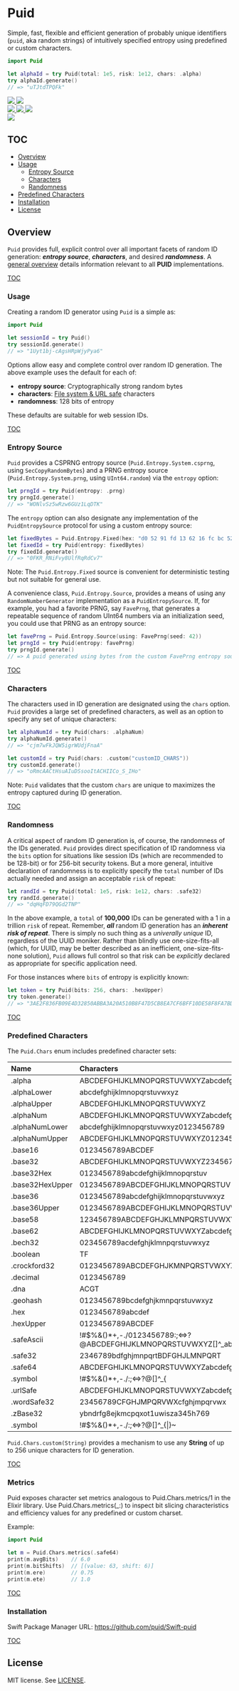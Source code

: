 # Puid

Simple, fast, flexible and efficient generation of probably unique identifiers (`puid`, aka random strings) of intuitively specified entropy using predefined or custom characters.

```swift
import Puid

let alphaId = try Puid(total: 1e5, risk: 1e12, chars: .alpha)
try alphaId.generate()
// => "uTJtdTPQFk"
```

<div align="leading">
  <a href="https://github.com/puid/Swift/actions/workflows/test.yml">
    <img src="https://github.com/puid/Swift/actions/workflows/test.yml/badge.svg" />
  </a>
  <a href="https://codecov.io/gh/puid/Swift-puid" >
    <img src="https://codecov.io/gh/puid/Swift-puid/branch/main/graph/badge.svg?token=JA5WRNFQDE"/>
  </a>
  <br/>
  <a href="https://swiftpackageindex.com/puid/Swift-puid" >
    <img src="https://img.shields.io/badge/SPM-compatible-orange?style=flat"/>
  </a>
  <a href="https://swiftpackageindex.com/puid/Swift-puid" >
    <img src="https://img.shields.io/endpoint?url=https%3A%2F%2Fswiftpackageindex.com%2Fapi%2Fpackages%2Fpuid%2FSwift-puid%2Fbadge%3Ftype%3Dswift-versions"/>
  </a>
  <a href="https://swiftpackageindex.com/puid/Swift-puid" >
    <img src="https://img.shields.io/endpoint?url=https%3A%2F%2Fswiftpackageindex.com%2Fapi%2Fpackages%2Fpuid%2FSwift-puid%2Fbadge%3Ftype%3Dplatforms"/>
  </a>
  <br/>  
  <a href="https://github.com/puid/Swift/blob/main/LICENSE" >
    <img src="https://img.shields.io/badge/license-MIT-orange?style=flat"/>
  </a>
</div>

## <a name="TOC"></a>TOC

- [Overview](#Overview)
- [Usage](#Usage)
  - [Entropy Source](#EntropySource)
  - [Characters](#Characters)
  - [Randomness](#Randomness)
- [Predefined Characters](#Chars)
- [Installation](#Installation)
- [License](#License)

## <a name="Overview"></a>Overview

`Puid` provides full, explicit control over all important facets of random ID generation: **_entropy source_**, **_characters_**, and desired **_randomness_**. A [general overview](https://github.com/puid/.github/blob/2381099d7f92bda47c35e8b5ae1085119f2a919c/profile/README.md) details information relevant to all **PUID** implementations.

[TOC](#TOC)

### <a name="Usage"></a>Usage

Creating a random ID generator using `Puid` is a simple as:

```swift
import Puid

let sessionId = try Puid()
try sessionId.generate()
// => "1Uyt1bj-cAgsHRpWjyPya6"
```

Options allow easy and complete control over random ID generation. The above example uses the default for each of:

- **entropy source**: Cryptographically strong random bytes
- **characters**: [File system & URL safe](https://tools.ietf.org/html/rfc4648#section-5) characters
- **randomness**: 128 bits of entropy 

These defaults are suitable for web session IDs.

[TOC](#TOC)

### <a name="EntropySource"></a>Entropy Source

`Puid` provides a CSPRNG entropy source (`Puid.Entropy.System.csprng`, using `SecCopyRandomBytes`) and a PRNG entropy source (`Puid.Entropy.System.prng`, using `UInt64.random`) via the `entropy` option:

```swift
let prngId = try Puid(entropy: .prng)
try prngId.generate()
// => "WONlvSz5wRzw6GUz1LqDTK"
```

The `entropy` option can also designate any implementation of the `PuidEntropySource` protocol for using a custom entropy source:

```swift
let fixedBytes = Puid.Entropy.Fixed(hex: "d0 52 91 fd 13 62 16 fc bc 52 57 d1 a9 17 42 bf bf")
let fixedId = try Puid(entropy: fixedBytes)
try fixedId.generate()
// => "0FKR_RNiFvy8UlfRqRdCv7"
```

Note: The `Puid.Entropy.Fixed` source is convenient for deterministic testing but not suitable for general use.

A convenience class, `Puid.Entropy.Source`, provides a means of using any `RandomNumberGenerator` implementation as a `PuidEntropySource`. If, for example, you had a favorite PRNG, say `FavePrng`, that generates a repeatable sequence of random UInt64 numbers via an initialization seed, you could use that PRNG as an entropy source:

```swift
let favePrng = Puid.Entropy.Source(using: FavePrng(seed: 42))
let prngId = try Puid(entropy: favePrng)
try prngId.generate()
// => A puid generated using bytes from the custom FavePrng entropy source
```


[TOC](#TOC)

### <a name="Characters"></a>Characters

The characters used in ID generation are designated using the `chars` option. `Puid` provides a large set of predefined characters, as well as an option to specify any set of unique characters:

```swift
let alphaNumId = try Puid(chars: .alphaNum)
try alphaNumId.generate()
// => "cjm7wFkJQW5igrWUdjFnaA"

let customId = try Puid(chars: .custom("customID_CHARS"))
try customId.generate()
// => "oRmcAACtHsuAIuDSsooItACHIICo_S_IHo"
```

Note: `Puid` validates that the custom `chars` are unique to maximizes the entropy captured during ID generation.

[TOC](#TOC)

### <a name="Randomness"></a>Randomness

A critical aspect of random ID generation is, of course, the randomness of the IDs generated. `Puid` provides direct specification of ID randomness via the `bits` option for situations like session IDs (which are recommended to be 128-bit) or for 256-bit security tokens. But a more general, intuitive declaration of randomness is to explicitly specify the `total` number of IDs actually needed and assign an acceptable `risk` of repeat:

```swift
let randId = try Puid(total: 1e5, risk: 1e12, chars: .safe32)
try randId.generate()
// => "dqHqFD79QGd2TNP"
```

In the above example, a `total` of **100,000** IDs can be generated with a 1 in a trillion `risk` of repeat. Remember, **_all_** random ID generation has an **_inherent risk of repeat_**. There is simply no such thing as a _univerally unique_ ID, regardless of the UUID moniker. Rather than blindly use one-size-fits-all (which, for UUID, may be better described as an inefficient, one-size-fits-none solution), `Puid` allows full control so that risk can be _explicitly_ declared as appropriate for specific application need.

For those instances where `bits` of entropy is explicitly known:

```swift
let token = try Puid(bits: 256, chars: .hexUpper)
try token.generate()
// => "3AE2F836FB09E4D32850ABBA3A20A510B8F47D5CB8EA7CF6BFF10DE58F8FA7BD"
```

[TOC](#TOC)
### <a name="Chars"></a>Predefined Characters

The `Puid.Chars` enum includes predefined character sets:

| Name             | Characters                                                                                     |
| :--------------- | :--------------------------------------------------------------------------------------------- |
| .alpha           | ABCDEFGHIJKLMNOPQRSTUVWXYZabcdefghijklmnopqrstuvwxyz                                           |
| .alphaLower      | abcdefghijklmnopqrstuvwxyz                                                                     |
| .alphaUpper      | ABCDEFGHIJKLMNOPQRSTUVWXYZ                                                                     |
| .alphaNum        | ABCDEFGHIJKLMNOPQRSTUVWXYZabcdefghijklmnopqrstuvwxyz0123456789                                 |
| .alphaNumLower   | abcdefghijklmnopqrstuvwxyz0123456789                                                           |
| .alphaNumUpper   | ABCDEFGHIJKLMNOPQRSTUVWXYZ0123456789                                                           |
| .base16          | 0123456789ABCDEF                                                                               |
| .base32          | ABCDEFGHIJKLMNOPQRSTUVWXYZ234567                                                               |
| .base32Hex       | 0123456789abcdefghijklmnopqrstuv                                                               |
| .base32HexUpper  | 0123456789ABCDEFGHIJKLMNOPQRSTUV                                                               |
| .base36          | 0123456789abcdefghijklmnopqrstuvwxyz                                                           |
| .base36Upper     | 0123456789ABCDEFGHIJKLMNOPQRSTUVWXYZ                                                           |
| .base58          | 123456789ABCDEFGHJKLMNPQRSTUVWXYZabcdefghijkmnopqrstuvwxyz                                      |
| .base62          | ABCDEFGHIJKLMNOPQRSTUVWXYZabcdefghijklmnopqrstuvwxyz0123456789                                 |
| .bech32          | 023456789acdefghjklmnpqrstuvwxyz                                                               |
| .boolean         | TF                                                                                              |
| .crockford32     | 0123456789ABCDEFGHJKMNPQRSTVWXYZ                                                               |
| .decimal         | 0123456789                                                                                     |
| .dna             | ACGT                                                                                           |
| .geohash         | 0123456789bcdefghjkmnpqrstuvwxyz                                                               |
| .hex             | 0123456789abcdef                                                                               |
| .hexUpper        | 0123456789ABCDEF                                                                               |
| .safeAscii       | !#$%&()*+,-./0123456789:;<=>?@ABCDEFGHIJKLMNOPQRSTUVWXYZ[]^_abcdefghijklmnopqrstuvwxyz{|}~      |
| .safe32          | 2346789bdfghjmnpqrtBDFGHJLMNPQRT                                                               |
| .safe64          | ABCDEFGHIJKLMNOPQRSTUVWXYZabcdefghijklmnopqrstuvwxyz0123456789-\_                              |
| .symbol          | !#$%&()*+,-./:;<=>?@[]^_{|}~                                                                   |
| .urlSafe         | ABCDEFGHIJKLMNOPQRSTUVWXYZabcdefghijklmnopqrstuvwxyz0123456789-._~                              |
| .wordSafe32      | 23456789CFGHJMPQRVWXcfghjmpqrvwx                                                               |
| .zBase32         | ybndrfg8ejkmcpqxot1uwisza345h769                                                               |
| .symbol             | !#$%&()\*+,-./:;<=>?@[]^\_{\|}~                                                               |

`Puid.Chars.custom(String)` provides a mechanism to use any **String** of up to 256 unique characters for ID generation.

[TOC](#TOC)

### Metrics

Puid exposes character set metrics analogous to Puid.Chars.metrics/1 in the Elixir library. Use Puid.Chars.metrics(_:) to inspect bit slicing characteristics and efficiency values for any predefined or custom charset.

Example:

```swift
import Puid

let m = Puid.Chars.metrics(.safe64)
print(m.avgBits)    // 6.0
print(m.bitShifts)  // [(value: 63, shift: 6)]
print(m.ere)        // 0.75
print(m.ete)        // 1.0
```

[TOC](#TOC)

### <a name="Installation"></a>Installation

Swift Package Manager URL: https://github.com/puid/Swift-puid

[TOC](#TOC)

## License

MIT license. See [LICENSE](LICENSE.txt).

